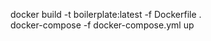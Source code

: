 [//]: # (docker command)
docker build -t boilerplate:latest -f Dockerfile .  
docker-compose -f docker-compose.yml up
